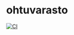# ohtuvarasto

[![CI](https://github.com/Peketeus/ohtuvarasto/actions/workflows/main.yml/badge.svg)](https://github.com/Peketeus/ohtuvarasto/actions/workflows/main.yml)
